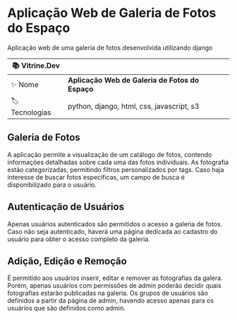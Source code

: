 # Aplicação Web de Galeria de Fotos do Espaço

Aplicação web de uma galeria de fotos desenvolvida utilizando django

| :books: Vitrine.Dev |     |
| -------------  | --- |
| :sparkles: Nome        | **Aplicação Web de Galeria de Fotos do Espaço**
| :label: Tecnologias | python, django, html, css, javascript, s3

## Galeria de Fotos

A aplicação permite a visualização de um catálogo de fotos, contendo informações detalhadas sobre cada uma das fotos individuais. As fotografia estão categorizadas, permitindo filtros personalizados por tags. Caso haja interesse de buscar fotos específicas, um campo de busca é disponibilizado para o usuário.

## Autenticação de Usuários

Apenas usuários autenticados são permitidos o acesso a galeria de fotos. Caso não seja autenticado, haverá uma página dedicada ao cadastro do usuário para obter o acesso completo da galeria.

## Adição, Edição e Remoção

É permitido aos usuários inserir, editar e remover as fotografias da galera. Porém, apenas usuários com permissões de admin poderão decidir quais fotografias estarão publicadas na galeria. Os grupos de usuários são definidos a partir da página de admin, havendo acesso apenas para os usuários que são definidos como admin.
